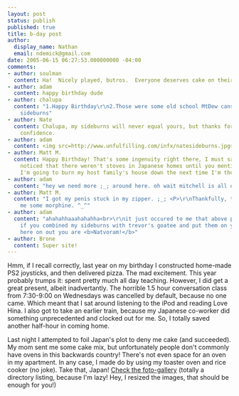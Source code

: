 ```yaml
---
layout: post
status: publish
published: true
title: b-day post
author:
  display_name: Nathan
  email: ndemick@gmail.com
date: 2005-06-15 06:27:53.000000000 -04:00
comments:
- author: soulman
  content: Ha!  Nicely played, butros.  Everyone deserves cake on their day.
- author: adam
  content: happy birthday dude
- author: chalupa
  content: "1.Happy Birthday\r\n2.Those were some old school MtDew cans\r\n3.Nice
    sideburns"
- author: Nate
  content: Chalupa, my sideburns will never equal yours, but thanks for the vote of
    confidence.
- author: adam
  content: <img src=http://www.unfulfilling.com/infx/natesideburns.jpg>
- author: Matt M.
  content: Happy Birthday! That's some ingenuity right there, I must say. I never
    noticed that there weren't stoves in Japanese homes until you mentioned it. Now
    I'm going to burn my host family's house down the next time I'm there. ;_;
- author: adam
  content: "hey we need more ;_; around here. oh wait mitchell is all over that, sweet.<br>\r\n^_^"
- author: Matt M.
  content: "I got my penis stuck in my zipper. ;_; <P>\r\nThankfully, the doctor gave
    me some morphine. ^_^"
- author: adam
  content: "ahahahhaaahahahha<br>\r\nit just occured to me that above picture is like
    if you combined my sideburns with trevor's goatee and put them on you.<br>\r\nFrom
    here on out you are <b>Natvoram!</b>"
- author: Brone
  content: Super site!
---
```

Hmm, if I recall correctly, last year on my birthday I constructed home-made PS2 joysticks, and then delivered pizza. The mad excitement. This year probably trumps it: spent pretty much all day teaching. However, I did get a great present, albeit inadvertantly. The horrible 1.5 hour conversation class from 7:30-9:00 on Wednesdays was cancelled by default, because no one came. Which meant that I sat around listening to the iPod and reading Love Hina. I also got to take an earlier train, because my Japanese co-worker did something unprecedented and clocked out for me. So, I totally saved another half-hour in coming home. 
<p>
Last night I attempted to foil Japan's plot to deny me cake (and succeeded). My mom sent me some cake mix, but unfortunately people don't commonly have ovens in this backwards country! There's not even space for an oven in my apartment. In any case, I made do by using my toaster oven and rice cooker (no joke). Take that, Japan! <a href="./images/random/cake/">Check the foto-gallery</a> (totally a directory listing, because I'm lazy! Hey, I resized the images, that should be enough for you!)